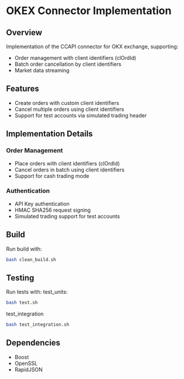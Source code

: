 # OKEX Connector Implementation

## Overview
Implementation of the CCAPI connector for OKX exchange, supporting:
- Order management with client identifiers (clOrdId)
- Batch order cancellation by client identifiers
- Market data streaming

## Features
- Create orders with custom client identifiers
- Cancel multiple orders using client identifiers
- Support for test accounts via simulated trading header

## Implementation Details
### Order Management
- Place orders with client identifiers (clOrdId)
- Cancel orders in batch using client identifiers
- Support for cash trading mode

### Authentication
- API Key authentication
- HMAC SHA256 request signing
- Simulated trading support for test accounts
## Build
Run build with:
```bash
bash clean_build.sh
```

## Testing
Run tests with:
test_units:
```bash
bash test.sh
```
test_integration
```bash
bash test_integration.sh
```
## Dependencies
- Boost
- OpenSSL
- RapidJSON
